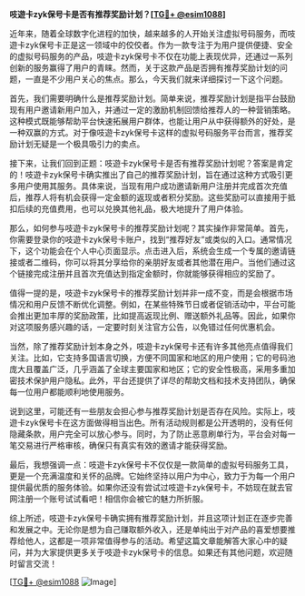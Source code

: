 **吱遊卡zyk保号卡是否有推荐奖励计划？[[TG💪+ @esim1088](https://t.me/s/esim1088)]**

近年来，随着全球数字化进程的加快，越来越多的人开始关注虚拟号码服务，而吱遊卡zyk保号卡正是这一领域中的佼佼者。作为一款专注于为用户提供便捷、安全的虚拟号码服务的产品，吱遊卡zyk保号卡不仅在功能上表现优异，还通过一系列创新的服务赢得了用户的青睐。然而，关于这款产品是否拥有推荐奖励计划的问题，一直是不少用户关心的焦点。那么，今天我们就来详细探讨一下这个问题。

首先，我们需要明确什么是推荐奖励计划。简单来说，推荐奖励计划是指平台鼓励现有用户邀请新用户加入，并通过一定的激励机制回馈给推荐人的一种营销策略。这种模式既能够帮助平台快速拓展用户群体，也能让用户从中获得额外的好处，是一种双赢的方式。对于像吱遊卡zyk保号卡这样的虚拟号码服务平台而言，推荐奖励计划无疑是一个极具吸引力的卖点。

接下来，让我们回到正题：吱遊卡zyk保号卡是否有推荐奖励计划呢？答案是肯定的！吱遊卡zyk保号卡确实推出了自己的推荐奖励计划，旨在通过这种方式吸引更多用户使用其服务。具体来说，当现有用户成功邀请新用户注册并完成首次充值后，推荐人将有机会获得一定金额的返现或者积分奖励。这些奖励可以直接用于抵扣后续的充值费用，也可以兑换其他礼品，极大地提升了用户体验。

那么，如何参与吱遊卡zyk保号卡的推荐奖励计划呢？其实操作非常简单。首先，你需要登录你的吱遊卡zyk保号卡账户，找到“推荐好友”或类似的入口。通常情况下，这个功能会在个人中心页面显示。点击进入后，系统会生成一个专属的邀请链接或者二维码，你可以将其分享给你的亲朋好友或者其他潜在用户。当他们通过这个链接完成注册并且首次充值达到指定金额时，你就能够获得相应的奖励了。

值得一提的是，吱遊卡zyk保号卡的推荐奖励计划并非一成不变，而是会根据市场情况和用户反馈不断优化调整。例如，在某些特殊节日或者促销活动中，平台可能会推出更加丰厚的奖励政策，比如提高返现比例、赠送额外礼品等。因此，如果你对这项服务感兴趣的话，一定要时刻关注官方公告，以免错过任何优惠机会。

当然，除了推荐奖励计划本身之外，吱遊卡zyk保号卡还有许多其他亮点值得我们关注。比如，它支持多国语言切换，方便不同国家和地区的用户使用；它的号码池庞大且覆盖广泛，几乎涵盖了全球主要国家和地区；它的安全性极高，采用多重加密技术保护用户隐私。此外，平台还提供了详尽的帮助文档和技术支持团队，确保每一位用户都能顺利地使用服务。

说到这里，可能还有一些朋友会担心参与推荐奖励计划是否存在风险。实际上，吱遊卡zyk保号卡在这方面做得相当出色。所有活动规则都是公开透明的，没有任何隐藏条款，用户完全可以放心参与。同时，为了防止恶意刷单行为，平台会对每一笔交易进行严格审核，确保只有真实有效的邀请才能获得奖励。

最后，我想强调一点：吱遊卡zyk保号卡不仅仅是一款简单的虚拟号码服务工具，更是一个充满温度和关怀的品牌。它始终坚持以用户为中心，致力于为每一个用户提供最优质的服务体验。如果你还没有尝试过吱遊卡zyk保号卡，不妨现在就去官网注册一个账号试试看吧！相信你会被它的魅力所折服。

综上所述，吱遊卡zyk保号卡确实拥有推荐奖励计划，并且这项计划正在逐步完善和发展之中。无论你是想为自己赚取额外收入，还是单纯出于对产品的喜爱想要推荐给他人，这都是一项非常值得参与的活动。希望这篇文章能解答大家心中的疑问，并为大家提供更多关于吱遊卡zyk保号卡的信息。如果还有其他问题，欢迎随时留言交流！

[[TG💪+ @esim1088](https://t.me/s/esim1088) ![Image](https://i.postimg.cc/4NQfJmqS/Snipaste-2025-05-13-00-14-12.png)]